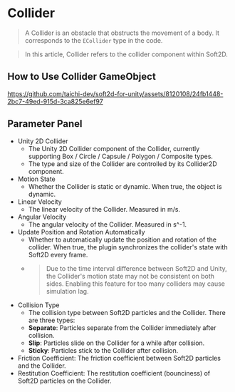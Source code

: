 # Collider

> A Collider is an obstacle that obstructs the movement of a body. It corresponds to the `ECollider` type in the code.

> In this article, Collider refers to the collider component within Soft2D.

## How to Use Collider GameObject

https://github.com/taichi-dev/soft2d-for-unity/assets/8120108/24fb1448-2bc7-49ed-915d-3ca825e6ef97

## Parameter Panel

- Unity 2D Collider
  - The Unity 2D Collider component of the Collider, currently supporting Box / Circle / Capsule / Polygon / Composite types.
  - The type and size of the Collider are controlled by its Collider2D component.
- Motion State
  - Whether the Collider is static or dynamic. When true, the object is dynamic.
- Linear Velocity
  - The linear velocity of the Collider. Measured in m/s.
- Angular Velocity
  - The angular velocity of the Collider. Measured in s^-1.
- Update Position and Rotation Automatically
  - Whether to automatically update the position and rotation of the collider. When true, the plugin synchronizes the collider's state with Soft2D every frame.
  - > Due to the time interval difference between Soft2D and Unity, the Collider's motion state may not be consistent on both sides. Enabling this feature for too many colliders may cause simulation lag.
- Collision Type
  - The collision type between Soft2D particles and the Collider. There are three types:
  - **Separate**: Particles separate from the Collider immediately after collision.
  - **Slip**: Particles slide on the Collider for a while after collision.
  - **Sticky**: Particles stick to the Collider after collision.
- Friction Coefficient: The friction coefficient between Soft2D particles and the Collider.
- Restitution Coefficient: The restitution coefficient (bounciness) of Soft2D particles on the Collider.

